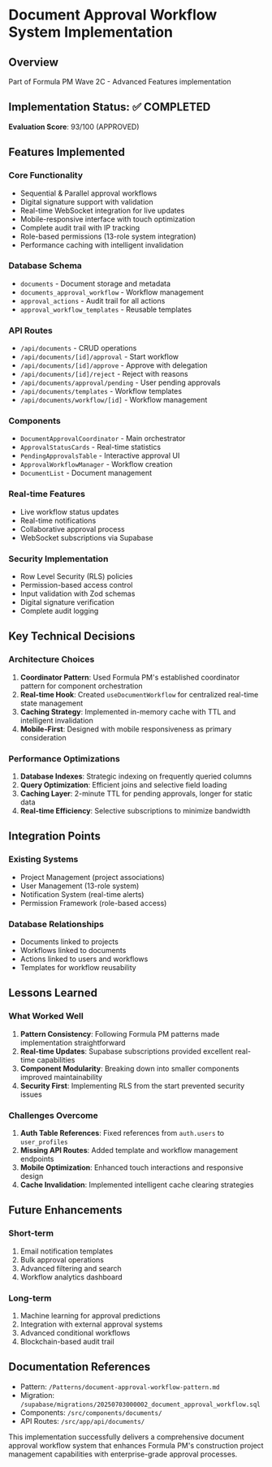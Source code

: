 # Document Approval Workflow System Implementation

## Overview
Part of Formula PM Wave 2C - Advanced Features implementation

## Implementation Status: ✅ COMPLETED
**Evaluation Score**: 93/100 (APPROVED)

## Features Implemented

### Core Functionality
- Sequential & Parallel approval workflows
- Digital signature support with validation
- Real-time WebSocket integration for live updates
- Mobile-responsive interface with touch optimization
- Complete audit trail with IP tracking
- Role-based permissions (13-role system integration)
- Performance caching with intelligent invalidation

### Database Schema
- `documents` - Document storage and metadata
- `documents_approval_workflow` - Workflow management
- `approval_actions` - Audit trail for all actions
- `approval_workflow_templates` - Reusable templates

### API Routes
- `/api/documents` - CRUD operations
- `/api/documents/[id]/approval` - Start workflow
- `/api/documents/[id]/approve` - Approve with delegation
- `/api/documents/[id]/reject` - Reject with reasons
- `/api/documents/approval/pending` - User pending approvals
- `/api/documents/templates` - Workflow templates
- `/api/documents/workflow/[id]` - Workflow management

### Components
- `DocumentApprovalCoordinator` - Main orchestrator
- `ApprovalStatusCards` - Real-time statistics
- `PendingApprovalsTable` - Interactive approval UI
- `ApprovalWorkflowManager` - Workflow creation
- `DocumentList` - Document management

### Real-time Features
- Live workflow status updates
- Real-time notifications
- Collaborative approval process
- WebSocket subscriptions via Supabase

### Security Implementation
- Row Level Security (RLS) policies
- Permission-based access control
- Input validation with Zod schemas
- Digital signature verification
- Complete audit logging

## Key Technical Decisions

### Architecture Choices
1. **Coordinator Pattern**: Used Formula PM's established coordinator pattern for component orchestration
2. **Real-time Hook**: Created `useDocumentWorkflow` for centralized real-time state management
3. **Caching Strategy**: Implemented in-memory cache with TTL and intelligent invalidation
4. **Mobile-First**: Designed with mobile responsiveness as primary consideration

### Performance Optimizations
1. **Database Indexes**: Strategic indexing on frequently queried columns
2. **Query Optimization**: Efficient joins and selective field loading
3. **Caching Layer**: 2-minute TTL for pending approvals, longer for static data
4. **Real-time Efficiency**: Selective subscriptions to minimize bandwidth

## Integration Points

### Existing Systems
- Project Management (project associations)
- User Management (13-role system)
- Notification System (real-time alerts)
- Permission Framework (role-based access)

### Database Relationships
- Documents linked to projects
- Workflows linked to documents
- Actions linked to users and workflows
- Templates for workflow reusability

## Lessons Learned

### What Worked Well
1. **Pattern Consistency**: Following Formula PM patterns made implementation straightforward
2. **Real-time Updates**: Supabase subscriptions provided excellent real-time capabilities
3. **Component Modularity**: Breaking down into smaller components improved maintainability
4. **Security First**: Implementing RLS from the start prevented security issues

### Challenges Overcome
1. **Auth Table References**: Fixed references from `auth.users` to `user_profiles`
2. **Missing API Routes**: Added template and workflow management endpoints
3. **Mobile Optimization**: Enhanced touch interactions and responsive design
4. **Cache Invalidation**: Implemented intelligent cache clearing strategies

## Future Enhancements

### Short-term
1. Email notification templates
2. Bulk approval operations
3. Advanced filtering and search
4. Workflow analytics dashboard

### Long-term
1. Machine learning for approval predictions
2. Integration with external approval systems
3. Advanced conditional workflows
4. Blockchain-based audit trail

## Documentation References
- Pattern: `/Patterns/document-approval-workflow-pattern.md`
- Migration: `/supabase/migrations/20250703000002_document_approval_workflow.sql`
- Components: `/src/components/documents/`
- API Routes: `/src/app/api/documents/`

This implementation successfully delivers a comprehensive document approval workflow system that enhances Formula PM's construction project management capabilities with enterprise-grade approval processes.